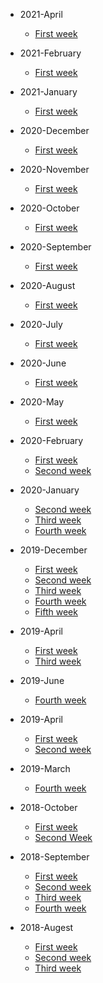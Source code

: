 * 2021-April
   * [First week](2021-April/W1/README.md)

* 2021-February
   * [First week](2021-February/W1/README.md)
   
* 2021-January
   * [First week](2021-January/W1/README.md)
   
* 2020-December
   * [First week](2020-December/W1/README.md)
   
* 2020-November
   * [First week](2020-November/W1/README.md)
   
* 2020-October
   * [First week](2020-October/W1/README.md)

* 2020-September
   * [First week](2020-September/W1/README.md)
   
* 2020-August
   * [First week](2020-August/W1/README.md)

* 2020-July
   * [First week](2020-July/W1/README.md)
   
* 2020-June
   * [First week](2020-June/W1/README.md)
   
* 2020-May
   * [First week](2020-May/W1/README.md)
   
* 2020-February
   * [First week](2020-February/W1/README.md)
   * [Second week](2020-February/W2/README.md)
   
* 2020-January
   * [Second week](2020-January/W2/README.md)
   * [Third week](2020-January/W3/README.md)
   * [Fourth week](2020-January/W4/README.md)

* 2019-December
   * [First week](2019-December/W1/README.md)
   * [Second week](2019-December/W2/README.md)
   * [Third week](2019-December/W3/README.md)
   * [Fourth week](2019-December/W4/README.md)
   * [Fifth week](2019-December/W5/README.md)

* 2019-April
   * [First week](2019-July/W1/README.md)
   * [Third week](2019-July/W3/README.md)

* 2019-June
   * [Fourth week](2019-June/W4/README.md)

* 2019-April
   * [First week](2019-April/W1/README.md)
   * [Second week](2019-April/W2/README.md)
  
* 2019-March
   * [Fourth week](2019-March/W4/README.md)

* 2018-October
  * [First week](2018-October/W1/README.md)
  * [Second Week](2018-October/W2/README.md)

* 2018-September
   * [First week](2018-September/W1/README.md)
   * [Second week](2018-September/W2/README.md)
   * [Third week](2018-September/W3/README.md)
   * [Fourth week](2018-September/W4/README.md)

* 2018-Augest
   * [First week](2018-August/W3/README.md)
   * [Second week](2018-August/W4/README.md)
   * [Third week](2018-August/W5/README.md)

